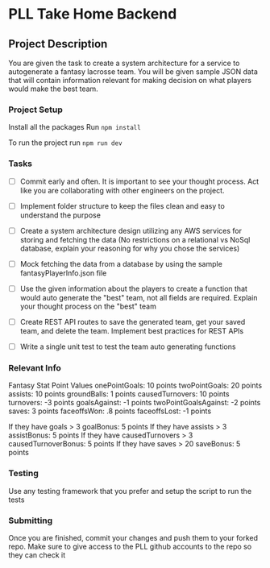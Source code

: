 # PLL Take Home Backend

## Project Description

You are given the task to create a system architecture for a service to autogenerate a fantasy lacrosse team. You will be given sample JSON data that will contain information relevant for making decision on what players would make the best team.

### Project Setup
Install all the packages
Run `npm install`

To run the project run `npm run dev`

### Tasks

- [ ] Commit early and often. It is important to see your thought process. Act like you are collaborating with other engineers on the project.

- [ ] Implement folder structure to keep the files clean and easy to understand the purpose

- [ ] Create a system architecture design utilizing any AWS services for storing and fetching the data (No restrictions on a relational vs NoSql database, explain your reasoning for why you chose the services)

- [ ] Mock fetching the data from a database by using the sample fantasyPlayerInfo.json file

- [ ] Use the given information about the players to create a function that would auto generate the "best" team, not all fields are required. Explain your thought process on the "best" team

- [ ] Create REST API routes to save the generated team, get your saved team, and delete the team. Implement best practices for REST APIs

- [ ] Write a single unit test to test the team auto generating functions

### Relevant Info
Fantasy Stat Point Values
  onePointGoals: 10 points
  twoPointGoals: 20 points
  assists: 10 points
  groundBalls: 1 points
  causedTurnovers: 10 points
  turnovers: -3 points
  goalsAgainst: -1 points
  twoPointGoalsAgainst: -2 points
  saves: 3 points
  faceoffsWon: .8 points
  faceoffsLost: -1 points

If they have goals > 3
  goalBonus: 5 points
If they have assists > 3
  assistBonus: 5 points
If they have causedTurnovers > 3
  causedTurnoverBonus: 5 points
If they have saves > 20
  saveBonus: 5 points


### Testing
Use any testing framework that you prefer and setup the script to run the tests

### Submitting
Once you are finished, commit your changes and push them to your forked repo. Make sure to give access to the PLL github accounts to the repo so they can check it
